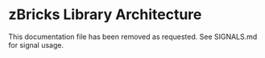 # zBricks Library Architecture

This documentation file has been removed as requested. See SIGNALS.md for signal usage.
